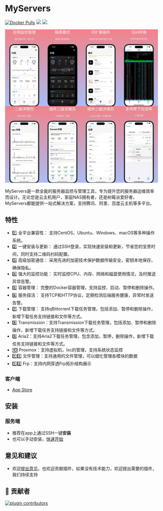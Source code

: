 # MyServers

[![Docker Pulls](https://img.shields.io/docker/pulls/myservers/my_servers.svg)](https://hub.docker.com/r/myservers/my_servers/)
[![](https://img.shields.io/badge/Telegram-2CA5E0.svg?logo=telegram&logoColor=white)](https://t.me/+TpAft0JOKUY4M2Q1)
[![](https://img.shields.io/badge/AppStore-0D96F6?logo=app-store&logoColor=white)](https://apps.apple.com/app/apple-store/id6466196656?pt=126625882&ct=github&mt=8)

[![教程视频](https://raw.githubusercontent.com/my-servers/.github/main/profile/img/app_store.jpg)](https://imgur.com/EeawBp2
)



MyServers是一款全能的服务器监控与管理工具，专为提升您的服务器运维效率而设计。无论您是云主机用户，家庭NAS拥有者，还是树莓派爱好者，MyServers都能提供一站式解决方案，支持腾讯、阿里、百度云主机等多平台。

## 特性
- 1️⃣ 全平台兼容性： 支持CentOS、Ubuntu、Windows、macOS等多种操作系统。
- 2️⃣ 一键安装与更新： 通过SSH登录，实现快速安装和更新，节省您的宝贵时间，同时支持二维码扫码配置。
- 3️⃣ 高级加密通信： 采用先进的加密技术保护数据传输安全，密钥本地保存，确保隐私。
- 4️⃣ 强大的监控功能： 实时监控CPU、内存、网络和磁盘使用情况，及时推送异常告警。
- 5️⃣ 容器管理： 完整的Docker容器管理，支持监控、启动、暂停和删除操作。
- 6️⃣ 服务探活： 支持TCP和HTTP协议，定期检测后端服务健康，异常时发送告警。
- 7️⃣ 下载管理： 支持qBittorrent下载任务管理，包括添加、暂停和删除操作，新增下载任务支持链接和文件等方式。
- 8️⃣ Transmission：支持Transmission下载任务管理，包括添加、暂停和删除操作，新增下载任务支持链接和文件等方式。
- 9️⃣ Aria2：支持Aria2下载任务管理，包含添加，暂停，删除操作，新增下载任务支持链接和文件等方式。
- 🔟 Proxmox：支持虚拟机，lxc的管理，支持系统状态监控
- 1️⃣1️⃣ 文件管理：支持通用的文件管理，可以细化管理各模块的数据
- 1️⃣2️⃣ Frp：支持内网穿透Frp拓扑结构展示


### 客户端
- [App Store](https://apps.apple.com/app/apple-store/id6466196656?pt=126625882&ct=github&mt=8)


## 安装
### 服务端

- 推荐在app上通过SSH一键**安装**
- 也可以手动安装，[快速开始](https://docs.qq.com/aio/p/sc3k129d85vudpz?p=lsT1PLnYjuIuRaSbDS2bLA)


## 意见和建议
- 欢迎[提出意见](mailto:codeloverql@gmail.com)，也欢迎贡献插件，如果没有技术能力，欢迎提出需要的插件，我们持续支持

## 🌟 贡献者
[![plugin contributors](https://contrib.rocks/image?repo=my-servers/plugin&max=2000)](https://github.com/my-servers/plugin/graphs/contributors)